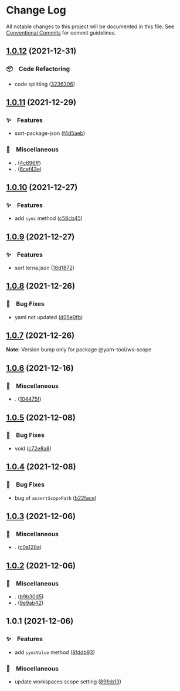 # Change Log

All notable changes to this project will be documented in this file.
See [Conventional Commits](https://conventionalcommits.org) for commit guidelines.

## [1.0.12](https://github.com/bluelovers/ws-yarn-workspaces/compare/@yarn-tool/ws-scope@1.0.11...@yarn-tool/ws-scope@1.0.12) (2021-12-31)


### 📦　Code Refactoring

* code splitting ([3236306](https://github.com/bluelovers/ws-yarn-workspaces/commit/323630687dcfaa851cd65176d446d55f74a1dd3b))





## [1.0.11](https://github.com/bluelovers/ws-yarn-workspaces/compare/@yarn-tool/ws-scope@1.0.10...@yarn-tool/ws-scope@1.0.11) (2021-12-29)


### ✨　Features

* sort-package-json ([f4d5aeb](https://github.com/bluelovers/ws-yarn-workspaces/commit/f4d5aebd088b1887781fb225fb5022266d80012f))


### 🔖　Miscellaneous

* . ([4c696ff](https://github.com/bluelovers/ws-yarn-workspaces/commit/4c696ffe958b9177b75c8c79a3ca9bf0d639ed64))
* . ([6cef43e](https://github.com/bluelovers/ws-yarn-workspaces/commit/6cef43eebbaddf5278f005ff06125359fc8042f8))





## [1.0.10](https://github.com/bluelovers/ws-yarn-workspaces/compare/@yarn-tool/ws-scope@1.0.9...@yarn-tool/ws-scope@1.0.10) (2021-12-27)


### ✨　Features

* add `sync` method ([c58cb45](https://github.com/bluelovers/ws-yarn-workspaces/commit/c58cb45ef8aabd07bb2a1d8b461f1cae34a06ccb))





## [1.0.9](https://github.com/bluelovers/ws-yarn-workspaces/compare/@yarn-tool/ws-scope@1.0.8...@yarn-tool/ws-scope@1.0.9) (2021-12-27)


### ✨　Features

* sort lerna.json ([18d1872](https://github.com/bluelovers/ws-yarn-workspaces/commit/18d1872fd3412114ab197787c8dfd51bc0760a84))





## [1.0.8](https://github.com/bluelovers/ws-yarn-workspaces/compare/@yarn-tool/ws-scope@1.0.7...@yarn-tool/ws-scope@1.0.8) (2021-12-26)


### 🐛　Bug Fixes

* yaml not updated ([d05e0fb](https://github.com/bluelovers/ws-yarn-workspaces/commit/d05e0fb116ee1c5ff37698794d79efd1b00cc9db))





## [1.0.7](https://github.com/bluelovers/ws-yarn-workspaces/compare/@yarn-tool/ws-scope@1.0.6...@yarn-tool/ws-scope@1.0.7) (2021-12-26)

**Note:** Version bump only for package @yarn-tool/ws-scope





## [1.0.6](https://github.com/bluelovers/ws-yarn-workspaces/compare/@yarn-tool/ws-scope@1.0.5...@yarn-tool/ws-scope@1.0.6) (2021-12-16)


### 🔖　Miscellaneous

* . ([104475f](https://github.com/bluelovers/ws-yarn-workspaces/commit/104475f2baa62e53dcc4cd6f3fb3a425cba1c88d))





## [1.0.5](https://github.com/bluelovers/ws-yarn-workspaces/compare/@yarn-tool/ws-scope@1.0.4...@yarn-tool/ws-scope@1.0.5) (2021-12-08)


### 🐛　Bug Fixes

* void ([c72e8a8](https://github.com/bluelovers/ws-yarn-workspaces/commit/c72e8a8e854d707bb8964285859bde573187f88a))





## [1.0.4](https://github.com/bluelovers/ws-yarn-workspaces/compare/@yarn-tool/ws-scope@1.0.3...@yarn-tool/ws-scope@1.0.4) (2021-12-08)


### 🐛　Bug Fixes

* bug of `assertScopePath` ([b22face](https://github.com/bluelovers/ws-yarn-workspaces/commit/b22face81a050e30eaa2f358b659640be101b9e5))





## [1.0.3](https://github.com/bluelovers/ws-yarn-workspaces/compare/@yarn-tool/ws-scope@1.0.2...@yarn-tool/ws-scope@1.0.3) (2021-12-06)


### 🔖　Miscellaneous

* . ([c0a128a](https://github.com/bluelovers/ws-yarn-workspaces/commit/c0a128a4599b57a38f1633e6b588ed0abb3d653f))





## [1.0.2](https://github.com/bluelovers/ws-yarn-workspaces/compare/@yarn-tool/ws-scope@1.0.1...@yarn-tool/ws-scope@1.0.2) (2021-12-06)


### 🔖　Miscellaneous

* . ([b9b30d5](https://github.com/bluelovers/ws-yarn-workspaces/commit/b9b30d5931743f5c70be9aae37675cec9a5346ad))
* . ([9e9ab42](https://github.com/bluelovers/ws-yarn-workspaces/commit/9e9ab422c73d902a29d6b59761930affa6397ba3))





## 1.0.1 (2021-12-06)


### ✨　Features

* add `syncValue` method ([8fddb93](https://github.com/bluelovers/ws-yarn-workspaces/commit/8fddb93796181c555deefdc8e6f4598793c38ca2))


### 🔖　Miscellaneous

* update workspaces scope setting ([89fcb13](https://github.com/bluelovers/ws-yarn-workspaces/commit/89fcb13dd85db3f5b1f2df4f2f4c9bdf1c29b169))
